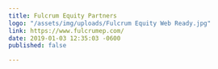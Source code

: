 ```yaml
---
title: Fulcrum Equity Partners
logo: "/assets/img/uploads/Fulcrum Equity Web Ready.jpg"
link: https://www.fulcrumep.com/
date: 2019-01-03 12:35:03 -0600
published: false

---
```

